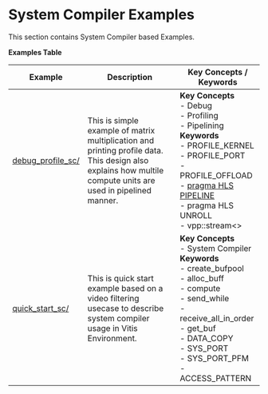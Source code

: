 System Compiler Examples
==================================
This section contains System Compiler based Examples.

 __Examples Table__ 

Example        | Description           | Key Concepts / Keywords 
---------------|-----------------------|-------------------------
[debug_profile_sc/][]|This is simple example of matrix multiplication and printing profile data. This design also explains how multile compute units are used in pipelined manner.|__Key__ __Concepts__<br> - Debug<br> - Profiling<br> - Pipelining<br>__Keywords__<br> - PROFILE_KERNEL<br> - PROFILE_PORT<br> - PROFILE_OFFLOAD<br> - [pragma HLS PIPELINE](https://docs.xilinx.com/r/en-US/ug1399-vitis-hls/pragma-HLS-pipeline)<br> - pragma HLS UNROLL<br> - vpp::stream<>
[quick_start_sc/][]|This is quick start example based on a video filtering usecase to describe system compiler usage in Vitis Environment.|__Key__ __Concepts__<br> - System Compiler<br>__Keywords__<br> - create_bufpool<br> - alloc_buff<br> - compute<br> - send_while<br> - receive_all_in_order<br> - get_buf<br> - DATA_COPY<br> - SYS_PORT<br> - SYS_PORT_PFM<br> - ACCESS_PATTERN

[.]:.
[debug_profile_sc/]:debug_profile_sc/
[quick_start_sc/]:quick_start_sc/
